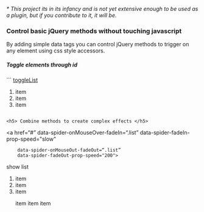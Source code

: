 
<i>* This project its in its infancy and is not yet extensive enough to be used as a plugin, but if you contribute to it, it will be. </i>

<h3> Control basic jQuery methods without touching javascript </h3>

By adding simple data tags you can control jQuery methods to trigger on any element using css style accessors.

<h5> Toggle elements through id </h5> 
```
<a href=“#” data-spider-onClick-toggle=“#list” > 
   toggleList
</a>

<ol id=“list”> 
    <li>item</li>
    <li>item</li>
    <li>item</li>
</ol>

```

<h5> Combine methods to create complex effects </h5>
```
<a href=“#” data-spider-onMouseOver-fadeIn=“.list”
   	    data-spider-fadeIn-prop-speed="slow" 

   	    data-spider-onMouseOut-fadeOut=“.list”
	    data-spider-fadeOut-prop-speed="200"> 
   show list
</a>

<ol class=“list”> 
    <li>item</li>
    <li>item</li>
    <li>item</li>
</ol>

<ul class="other list">
    </li>item</li>
    </li>item</li>
    </li>item</li>
</ul>

```